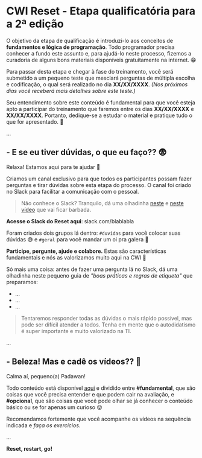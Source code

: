 # CWI Reset - Etapa qualificatória para a 2ª edição

O objetivo da etapa de qualificação é introduzi-lo aos conceitos de **fundamentos e lógica de programação**. Todo programador precisa conhecer a fundo este assunto e, para ajudá-lo neste processo, fizemos a curadoria de alguns bons materiais disponíveis gratuitamente na internet. :grin:

Para passar desta etapa e chegar à fase do treinamento, você será submetido a um pequeno teste que mesclará perguntas de múltipla escolha e codificação, o qual será realizado no dia **XX/XX/XXXX**. _(Nos próximos dias você receberá mais detalhes sobre este teste.)_

Seu entendimento sobre este conteúdo é fundamental para que você esteja apto a participar do treinamento que faremos entre os dias **XX/XX/XXXX** e **XX/XX/XXXX**. Portanto, dedique-se a estudar o material e pratique tudo o que for apresentado. :muscle:

...

## - E se eu tiver dúvidas, o que eu faço?? :fearful:

Relaxa! Estamos aqui para te ajudar :punch: 

Criamos um canal exclusivo para que todos os participantes possam fazer perguntas e tirar dúvidas sobre esta etapa do processo. O canal foi criado no Slack para facilitar a comunicação com o pessoal.

> Não conhece o Slack? Tranquilo, dá uma olhadinha [neste](https://youtu.be/rz8W-1ikzRQ?t=69) e [neste vídeo](https://youtu.be/07f2YFwX_kA) que vai ficar barbada.

**Acesse o Slack do Reset aqui**: slack.com/blablabla

Foram criados dois grupos lá dentro: `#duvidas` para você colocar suas dúvidas  :sweat_smile: e `#geral` para você mandar um oi pra galera :raised_hands:

**Participe, pergunte, ajude e colabore.** Estas são características fundamentais e nós as valorizamos muito aqui na CWI :metal:

Só mais uma coisa: antes de fazer uma pergunta lá no Slack, dá uma olhadinha neste pequeno guia de _"boas práticas e regras de etiqueta"_ que preparamos:
* ...
* ...
* ...

> Tentaremos responder todas as dúvidas o mais rápido possível, mas pode ser difícil atender a todos. Tenha em mente que o autodidatismo é super importante e muito valorizado na TI.

...

## - Beleza! Mas e cadê os vídeos?? :thinking:

Calma aí, pequeno(a) Padawan!

Todo conteúdo está disponível [aqui](material.md) e dividido entre **#fundamental**, que são coisas que você precisa entender e que podem cair na avaliação, e **#opcional**, que são coisas que você pode olhar se já conhecer o conteúdo básico ou se for apenas um curioso :stuck_out_tongue: 

Recomendamos fortemente que você acompanhe os vídeos na sequência indicada e _faça os exercícios_.

...

**Reset, restart, go!**